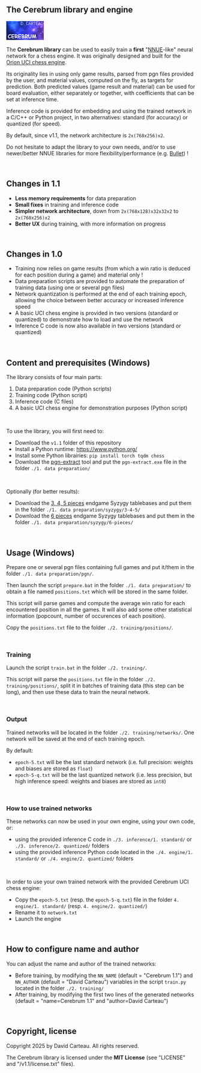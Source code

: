 ## The Cerebrum library and engine

![Logo](/v1.1/logo.png)

The **Cerebrum library** can be used to easily train a **first** "[NNUE](https://www.chessprogramming.org/NNUE)-like" neural network for a chess engine. It was originally designed and built for the [Orion UCI chess engine](https://www.orionchess.com/).

Its originality lies in using only game results, parsed from pgn files provided by the user, and material values, computed on the fly, as targets for prediction. Both predicted values (game result and material) can be used for board evaluation, either separately or together, with coefficients that can be set at inference time. 

Inference code is provided for embedding and using the trained network in a C/C++ or Python project, in two alternatives: standard (for accuracy) or quantized (for speed).

By default, since v1.1, the network architecture is `2x(768x256)x2`.

Do not hesitate to adapt the library to your own needs, and/or to use newer/better NNUE libraries for more flexibility/performance (e.g. [Bullet](https://github.com/jw1912/bullet/tree/main)) !

<br/>

## Changes in 1.1

- **Less memory requirements** for data preparation
- **Small fixes** in training and inference code
- **Simpler network architecture**, down from `2x(768x128)x32x32x2` to `2x(768x256)x2`
- **Better UX** during training, with more information on progress

<br/>

## Changes in 1.0

- Training now relies on game results (from which a win ratio is deduced for each position during a game) and material only !
- Data preparation scripts are provided to automate the preparation of training data (using one or several pgn files)
- Network quantization is performed at the end of each training epoch, allowing the choice between better accuracy or increased inference speed
- A basic UCI chess engine is provided in two versions (standard or quantized) to demonstrate how to load and use the network
- Inference C code is now also available in two versions (standard or quantized)

<br/>

## Content and prerequisites (Windows)

The library consists of four main parts:

1. Data preparation code (Python scripts)
2. Training code (Python script)
3. Inference code (C files)
4. A basic UCI chess engine for demonstration purposes (Python script)

<br/>

To use the library, you will first need to:

- Download the `v1.1` folder of this repository
- Install a Python runtime: https://www.python.org/
- Install some Python librairies: `pip install torch tqdm chess`
- Download the [pgn-extract](https://www.cs.kent.ac.uk/people/staff/djb/pgn-extract/) tool and put the `pgn-extract.exe` file in the folder `./1. data preparation/`

<br/>

Optionally (for better results):

- Download the [3, 4, 5 pieces](http://tablebase.sesse.net/syzygy/3-4-5/) endgame Syzygy tablebases and put them in the folder `./1. data preparation/syzygy/3-4-5/`
- Download the [6 pieces](http://tablebase.sesse.net/syzygy/6-WDL/) endgame Syzygy tablebases and put them in the folder `./1. data preparation/syzygy/6-pieces/`


<br/>

## Usage (Windows)

Prepare one or several pgn files containing full games and put it/them in the folder `./1. data preparation/pgn/`.

Then launch the script `prepare.bat` in the folder `./1. data preparation/` to obtain a file named `positions.txt` which will be stored in the same folder.

This script will parse games and compute the average win ratio for each encountered position in all the games. It will also add some other statistical information (popcount, number of occurences of each position).

Copy the `positions.txt` file to the folder `./2. training/positions/`.

<br/>

### Training

Launch the script `train.bat` in the folder `./2. training/`.

This script will parse the `positions.txt` file in the folder `./2. training/positions/`, split it in batches of training data (this step can be long), and then use these data to train the neural network.

<br/>

### Output

Trained networks will be located in the folder `./2. training/networks/`. One network will be saved at the end of each training epoch.

By default:

- `epoch-5.txt` will be the last standard network (i.e. full precision: weights and biases are stored as `float`)
- `epoch-5-q.txt` will be the last quantized network (i.e. less precision, but high inference speed: weights and biases are stored as `int8`)

<br/>

### How to use trained networks

These networks can now be used in your own engine, using your own code, or:

- using the provided inference C code in `./3. inference/1. standard/` or `./3. inference/2. quantized/` folders
- using the provided inference Python code located in the `./4. engine/1. standard/` or `./4. engine/2. quantized/` folders

<br/>

In order to use your own trained network with the provided Cerebrum UCI chess engine:

- Copy the `epoch-5.txt` (resp. the `epoch-5-q.txt`) file in the folder `4. engine/1. standard/` (resp. `4. engine/2. quantized/`)
- Rename it to `network.txt`
- Launch the engine

<br/>

## How to configure name and author

You can adjust the name and author of the trained networks:

- Before training, by modifying the `NN_NAME` (default = "Cerebrum 1.1") and `NN_AUTHOR` (default = "David Carteau") variables in the script `train.py` located in the folder `./2. training/`
- After training, by modifying the first two lines of the generated networks (default = "name=Cerebrum 1.1" and "author=David Carteau")

<br/>

## Copyright, license

Copyright 2025 by David Carteau. All rights reserved.

The Cerebrum library is licensed under the **MIT License** (see "LICENSE" and "/v1.1/license.txt" files).

